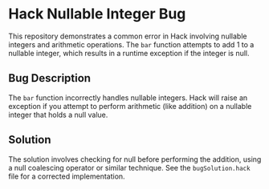 # Hack Nullable Integer Bug

This repository demonstrates a common error in Hack involving nullable integers and arithmetic operations.  The `bar` function attempts to add 1 to a nullable integer, which results in a runtime exception if the integer is null.

## Bug Description

The `bar` function incorrectly handles nullable integers.  Hack will raise an exception if you attempt to perform arithmetic (like addition) on a nullable integer that holds a null value.

## Solution

The solution involves checking for null before performing the addition, using a null coalescing operator or similar technique.  See the `bugSolution.hack` file for a corrected implementation.